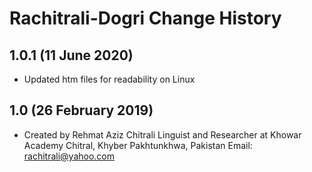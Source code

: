 Rachitrali-Dogri Change History
=======================

1.0.1 (11 June 2020)
-----------------
* Updated htm files for readability on Linux

1.0 (26 February 2019)
-----------------

* Created by Rehmat Aziz Chitrali Linguist and Researcher at Khowar Academy Chitral, Khyber Pakhtunkhwa, Pakistan Email: rachitrali@yahoo.com